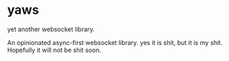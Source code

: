 # yaws
yet another websocket library. 

An opinionated async-first websocket library. yes it is shit, but it is my shit. Hopefully it will not be shit soon. 
